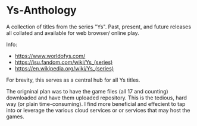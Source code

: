# Ys-Anthology
A collection of titles from the series "Ys". Past, present, and future releases all collated and available for web browser/ online play.

Info: 
- https://www.worldofys.com/
- https://isu.fandom.com/wiki/Ys_(series)
- https://en.wikipedia.org/wiki/Ys_(series)

For brevity, this serves as a central hub for all Ys titles. 

The origninal plan was to have the game files (all 17 and counting) downloaded and have them uploaded repository. This is the tedious, hard way (or plain time-consuming). I find more beneficial and effecient to tap into or leverage the various cloud services or or services that may host the games.
